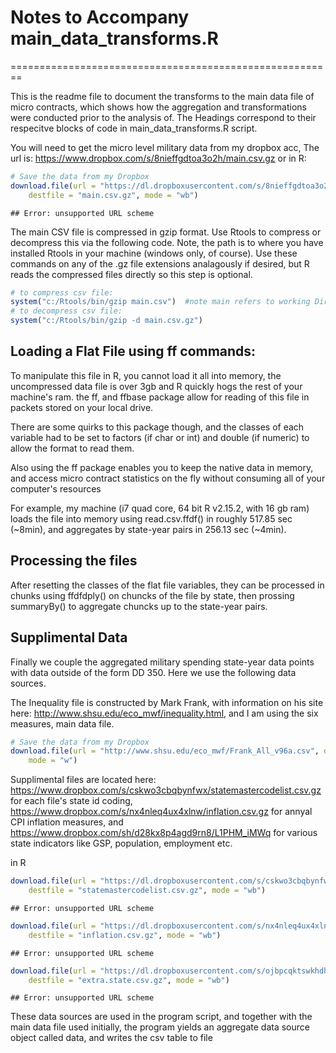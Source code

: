 # Notes to Accompany main_data_transforms.R
========================================================


This is the readme file to document the transforms to the main data file of micro contracts, which shows how the aggregation and transformations were conducted prior to the analysis of.  The Headings correspond to their respecitve blocks of code in main_data_transforms.R script.   

You will need to get the micro level military data from my dropbox acc, 
The url is: https://www.dropbox.com/s/8nieffgdtoa3o2h/main.csv.gz
or in R:

```r
# Save the data from my Dropbox
download.file(url = "https://dl.dropboxusercontent.com/s/8nieffgdtoa3o2h/main.csv.gz?dl=1&token_hash=AAF6h_8ek1ftVN2DtEc5yANBg4yMJiMMdrpzxN3ikisgCg", 
    destfile = "main.csv.gz", mode = "wb")
```

```
## Error: unsupported URL scheme
```


The main CSV file is compressed in gzip format.  Use Rtools to compress or decompress this via the following code. Note, the path is to where you have installed Rtools in your machine (windows only, of course). Use these commands on any of the .gz file extensions analagously if desired, but R reads the compressed files directly so this step is optional. 

```r
# to compress csv file:
system("c:/Rtools/bin/gzip main.csv")  #note main refers to working Dir
# to decompress csv file:
system("c:/Rtools/bin/gzip -d main.csv.gz")
```


## Loading a Flat File using ff commands:
To manipulate this file in R, you cannot load it all into memory, the uncompressed data file is over 3gb and R quickly hogs the rest of your machine's ram.  the ff, and ffbase package allow for reading of this file in packets stored on your local drive.  

There are some quirks to this package though, and the classes of each variable had to be set to factors (if char or int) and double (if numeric) to allow the format to read them.  

Also using the ff package enables you to keep the native data in memory, and access micro contract statistics on the fly without consuming all of your computer's resources

For example, my machine (i7 quad core, 64 bit R v2.15.2, with 16 gb ram) loads the file into memory using read.csv.ffdf() in roughly 517.85 sec (~8min), and aggregates by state-year pairs in 256.13 sec (~4min).  

## Processing the files
After resetting the classes of the flat file variables, they can be processed in chunks using ffdfdply() on chuncks of the file by state, then prossing summaryBy() to aggregate chuncks up to the state-year pairs.  

## Supplimental Data
Finally we couple the aggregated military spending state-year data points with data outside of the form DD 350.  Here we use the following data sources.

The Inequality file is constructed by Mark Frank, with information on his site here: http://www.shsu.edu/eco_mwf/inequality.html, and I am using the six measures, main data file.  

```r
# Save the data from my Dropbox
download.file(url = "http://www.shsu.edu/eco_mwf/Frank_All_v96a.csv", destfile = "Frank_All_v96a.csv", 
    mode = "w")
```

Supplimental files are located here:
https://www.dropbox.com/s/cskwo3cbqbynfwx/statemastercodelist.csv.gz for each file's state id coding, 
https://www.dropbox.com/s/nx4nleq4ux4xlnw/inflation.csv.gz for annyal CPI inflation measures, and 
https://www.dropbox.com/sh/d28kx8p4agd9rn8/L1PHM_iMWq for various state indicators like GSP, population, employment etc. 

in R

```r
download.file(url = "https://dl.dropboxusercontent.com/s/cskwo3cbqbynfwx/statemastercodelist.csv.gz?dl=1&token_hash=AAEv-bUzZvdLgIHvUfr0kJCXogBgbqOD5R3ROi93_ov-mg", 
    destfile = "statemastercodelist.csv.gz", mode = "wb")
```

```
## Error: unsupported URL scheme
```

```r
download.file(url = "https://dl.dropboxusercontent.com/s/nx4nleq4ux4xlnw/inflation.csv.gz?dl=1&token_hash=AAFFs3xzBd0XY9ju4hBagnQFPurYt7O-N5Y2DTh9uN19Fw", 
    destfile = "inflation.csv.gz", mode = "wb")
```

```
## Error: unsupported URL scheme
```

```r
download.file(url = "https://dl.dropboxusercontent.com/s/ojbpcqktswkhdhz/extra.state.CSV.gz?dl=1&token_hash=AAG1vhkz9maBbZZq72lMNJsxpojDNlExTvdVjEpUnxSpFg", 
    destfile = "extra.state.csv.gz", mode = "wb")
```

```
## Error: unsupported URL scheme
```


These data sources are used in the program script, and together with the main data file used initially, the program yields an aggregate data source object called data, and writes the csv table to file
